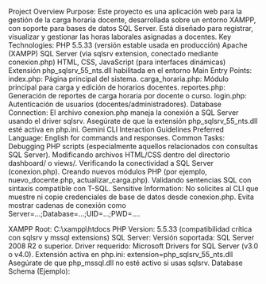 Project Overview
Purpose: Este proyecto es una aplicación web para la gestión de la carga horaria docente, desarrollada sobre un entorno XAMPP, con soporte para bases de datos SQL Server. Está diseñado para registrar, visualizar y gestionar las horas laborales asignadas a docentes.
Key Technologies:
PHP 5.5.33 (versión estable usada en producción)
Apache (XAMPP)
SQL Server (via sqlsrv extension, conectado mediante conexion.php)
HTML, CSS, JavaScript (para interfaces dinámicas)
Extensión php_sqlsrv_55_nts.dll habilitada en el entorno
Main Entry Points:
index.php: Página principal del sistema.
carga_horaria.php: Módulo principal para carga y edición de horarios docentes.
reportes.php: Generación de reportes de carga horaria por docente o curso.
login.php: Autenticación de usuarios (docentes/administradores).
Database Connection:
El archivo conexion.php maneja la conexión a SQL Server usando el driver sqlsrv. Asegúrate de que la extensión php_sqlsrv_55_nts.dll esté activa en php.ini.
Gemini CLI Interaction Guidelines
Preferred Language: English for commands and responses.
Common Tasks:
Debugging PHP scripts (especialmente aquellos relacionados con consultas SQL Server).
Modificando archivos HTML/CSS dentro del directorio dashboard/ o views/.
Verificando la conectividad a SQL Server (conexion.php).
Creando nuevos módulos PHP (por ejemplo, nuevo_docente.php, actualizar_carga.php).
Validando sentencias SQL con sintaxis compatible con T-SQL.
Sensitive Information:
No solicites al CLI que muestre ni copie credenciales de base de datos desde conexion.php.
Evita mostrar cadenas de conexión como Server=...;Database=...;UID=...;PWD=....

XAMPP Root: C:\xampp\htdocs
PHP Version: 5.5.33 (compatibilidad crítica con sqlsrv y mssql extensions)
SQL Server:
Versión soportada: SQL Server 2008 R2 o superior.
Driver requerido: Microsoft Drivers for SQL Server (v3.0 o v4.0).
Extensión activa en php.ini: extension=php_sqlsrv_55_nts.dll
Asegúrate de que php_mssql.dll no esté activo si usas sqlsrv.
Database Schema (Ejemplo):